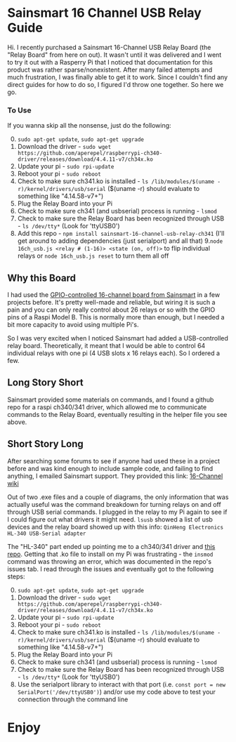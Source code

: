 # Sainsmart 16 Channel USB Relay Guide
Hi. I recently purchased a Sainsmart 16-Channel USB Relay Board (the "Relay Board" from here on out). It wasn't until it was delivered and I went to try it out with a Rasperry Pi that I noticed that documentation for this product was rather sparse/nonexistent. After many failed attempts and much frustration, I was finally able to get it to work. Since I couldn't find any direct guides for how to do so, I figured I'd throw one together. So here we go.

### To Use
If you wanna skip all the nonsense, just do the following:

0. `sudo apt-get update`, `sudo apt-get upgrade`
1. Download the driver - `sudo wget https://github.com/aperepel/raspberrypi-ch340-driver/releases/download/4.4.11-v7/ch34x.ko`
2. Update your pi - `sudo rpi-update`
3. Reboot your pi - `sudo reboot`
4. Check to make sure ch341.ko is installed - `ls /lib/modules/$(uname -r)/kernel/drivers/usb/serial` ($(uname -r) should evaluate to something like "4.14.58-v7+")
5. Plug the Relay Board into your Pi
6. Check to make sure ch341 (and usbserial) process is running - `lsmod`
7. Check to make sure the Relay Board has been recognized through USB - `ls /dev/tty*` (Look for 'ttyUSB0')
8. Add this repo - `npm install sainsmart-16-channel-usb-relay-ch341` (I'll get around to adding dependencies (just serialport) and all that)
9.`node 16ch_usb.js <relay # (1-16)> <state (on, off)>` to flip individual relays or `node 16ch_usb.js reset` to turn them all off

## Why this Board
I had used the [GPIO-controlled 16-channel board from Sainsmart](https://www.sainsmart.com/products/16-channel-12v-relay-module?nosto=continue-shoppping) in a few projects before. It's pretty well-made and reliable, but wiring it is such a pain and you can only really control about 26 relays or so with the GPIO pins of a Raspi Model B. This is normally more than enough, but I needed a bit more capacity to avoid using multiple Pi's.

So I was very excited when I noticed Sainsmart had added a USB-controlled relay board. Theoretically, it meant that I would be able to control 64 individual relays with one pi (4 USB slots x 16 relays each). So I ordered a few.

## Long Story Short
Sainsmart provided some materials on commands, and I found a github repo for a raspi ch340/341 driver, which allowed me to communicate commands to the Relay Board, eventually resulting in the helper file you see above.

## Short Story Long
After searching some forums to see if anyone had used these in a project before and was kind enough to include sample code, and failing to find anything, I emailed Sainsmart support. They provided this link: [16-Channel wiki](http://wiki.sainsmart.com/index.php/101-70-208)

Out of two .exe files and a couple of diagrams, the only information that was actually useful was the command breakdown for turning relays on and off through USB serial commands. I plugged in the relay to my Pi again to see if I could figure out what drivers it might need. `lsusb` showed a list of usb devices and the relay board showed up with this info: `QinHeng Electronics HL-340 USB-Serial adapter`

The "HL-340" part ended up pointing me to a ch340/341 driver and [this repo](https://github.com/aperepel/raspberrypi-ch340-driver). Getting that .ko file to install on my Pi was frustrating - the `insmod` command was throwing an error, which was documented in the repo's issues tab. I read through the issues and eventually got to the following steps:

0. `sudo apt-get update`, `sudo apt-get upgrade`
1. Download the driver - `sudo wget https://github.com/aperepel/raspberrypi-ch340-driver/releases/download/4.4.11-v7/ch34x.ko`
2. Update your pi - `sudo rpi-update`
3. Reboot your pi - `sudo reboot`
4. Check to make sure ch341.ko is installed - `ls /lib/modules/$(uname -r)/kernel/drivers/usb/serial` ($(uname -r) should evaluate to something like "4.14.58-v7+")
5. Plug the Relay Board into your Pi
6. Check to make sure ch341 (and usbserial) process is running - `lsmod`
7. Check to make sure the Relay Board has been recognized through USB - `ls /dev/tty*` (Look for 'ttyUSB0')
8. Use the serialport library to interact with that port (i.e. `const port = new SerialPort('/dev/ttyUSB0')`) and/or use my code above to test your connection through the command line

# Enjoy
